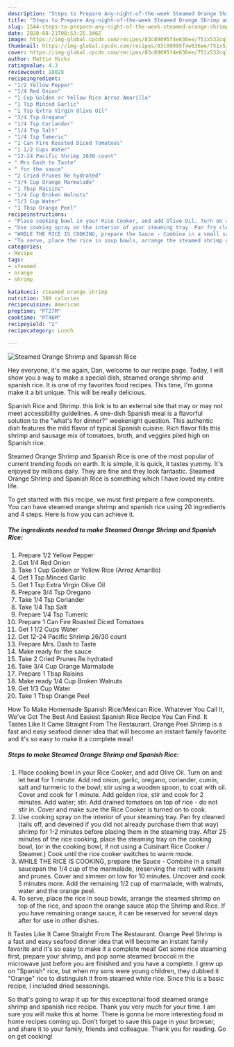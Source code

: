 ```yaml
---
description: "Steps to Prepare Any-night-of-the-week Steamed Orange Shrimp and Spanish Rice"
title: "Steps to Prepare Any-night-of-the-week Steamed Orange Shrimp and Spanish Rice"
slug: 1544-steps-to-prepare-any-night-of-the-week-steamed-orange-shrimp-and-spanish-rice
date: 2020-08-21T08:53:25.346Z
image: https://img-global.cpcdn.com/recipes/83c89095f4e636ee/751x532cq70/steamed-orange-shrimp-and-spanish-rice-recipe-main-photo.jpg
thumbnail: https://img-global.cpcdn.com/recipes/83c89095f4e636ee/751x532cq70/steamed-orange-shrimp-and-spanish-rice-recipe-main-photo.jpg
cover: https://img-global.cpcdn.com/recipes/83c89095f4e636ee/751x532cq70/steamed-orange-shrimp-and-spanish-rice-recipe-main-photo.jpg
author: Mattie Hicks
ratingvalue: 4.3
reviewcount: 18028
recipeingredient:
- "1/2 Yellow Pepper"
- "1/4 Red Onion"
- "1 Cup Golden or Yellow Rice Arroz Amarillo"
- "1 Tsp Minced Garlic"
- "1 Tsp Extra Virgin Olive Oil"
- "3/4 Tsp Oregano"
- "1/4 Tsp Coriander"
- "1/4 Tsp Salt"
- "1/4 Tsp Tumeric"
- "1 Can Fire Roasted Diced Tomatoes"
- "1 1/2 Cups Water"
- "12-24 Pacific Shrimp 2630 count"
- " Mrs Dash to Taste"
- " for the sauce"
- "2 Cried Prunes Re hydrated"
- "3/4 Cup Orange Marmalade"
- "1 Tbsp Raisins"
- "1/4 Cup Broken Walnuts"
- "1/3 Cup Water"
- "1 Tbsp Orange Peel"
recipeinstructions:
- "Place cooking bowl in your Rice Cooker, and add Olive Oil. Turn on and let heat for 1 minute. Add red onion, garlic, oregano, coriander, cumin, salt and turmeric to the bowl; stir using a wooden spoon, to coat with oil. Cover and cook for 1 minute. Add golden rice, stir and cook for 2 minutes. Add water; stir. Add drained tomatoes on top of rice - do not stir in. Cover and make sure the Rice Cooker is turned on to cook."
- "Use cooking spray on the interior of your steaming tray. Pan fry cleaned (tails off, and deveined if you did not already purchase them that way) shrimp for 1-2 minutes before placing them in the steaming tray. After 25 minutes of the rice cooking, place the steaming tray on the cooking bowl, (or in the cooking bowl, if not using a Cuisinart Rice Cooker / Steamer.) Cook until the rice cooker switches to warm mode."
- "WHILE THE RICE IS COOKING, prepare the Sauce - Combine in a small saucepan the 1/4 cup of the marmalade, (reserving the rest) with raisins and prunes. Cover and simmer on low for 10 minutes. Uncover and cook 5 minutes more. Add the remaining 1/2 cup of marmalade, with walnuts, water and the orange peel."
- "To serve, place the rice in soup bowls, arrange the steamed shrimp on top of the rice, and spoon the orange sauce atop the Shrimp and Rice. If you have remaining orange sauce, it can be reserved for several days after for use in other dishes."
categories:
- Recipe
tags:
- steamed
- orange
- shrimp

katakunci: steamed orange shrimp 
nutrition: 300 calories
recipecuisine: American
preptime: "PT27M"
cooktime: "PT46M"
recipeyield: "2"
recipecategory: Lunch

---
```



![Steamed Orange Shrimp and Spanish Rice](https://img-global.cpcdn.com/recipes/83c89095f4e636ee/751x532cq70/steamed-orange-shrimp-and-spanish-rice-recipe-main-photo.jpg)

Hey everyone, it's me again, Dan, welcome to our recipe page. Today, I will show you a way to make a special dish, steamed orange shrimp and spanish rice. It is one of my favorites food recipes. This time, I'm gonna make it a bit unique. This will be really delicious.

Spanish Rice and Shrimp. this link is to an external site that may or may not meet accessibility guidelines. A one-dish Spanish meal is a flavorful solution to the &#34;what&#39;s for dinner?&#34; weekenight question. This authentic dish features the mild flavor of typical Spanish cuisine. Rich flavor fills this shrimp and sausage mix of tomatoes, broth, and veggies piled high on Spanish rice.

Steamed Orange Shrimp and Spanish Rice is one of the most popular of current trending foods on earth. It is simple, it is quick, it tastes yummy. It's enjoyed by millions daily. They are fine and they look fantastic. Steamed Orange Shrimp and Spanish Rice is something which I have loved my entire life.


To get started with this recipe, we must first prepare a few components. You can have steamed orange shrimp and spanish rice using 20 ingredients and 4 steps. Here is how you can achieve it.

<!--inarticleads1-->

##### The ingredients needed to make Steamed Orange Shrimp and Spanish Rice:

1. Prepare 1/2 Yellow Pepper
1. Get 1/4 Red Onion
1. Take 1 Cup Golden or Yellow Rice (Arroz Amarillo)
1. Get 1 Tsp Minced Garlic
1. Get 1 Tsp Extra Virgin Olive Oil
1. Prepare 3/4 Tsp Oregano
1. Take 1/4 Tsp Coriander
1. Take 1/4 Tsp Salt
1. Prepare 1/4 Tsp Tumeric
1. Prepare 1 Can Fire Roasted Diced Tomatoes
1. Get 1 1/2 Cups Water
1. Get 12-24 Pacific Shrimp 26/30 count
1. Prepare  Mrs. Dash to Taste
1. Make ready  for the sauce
1. Take 2 Cried Prunes Re hydrated
1. Take 3/4 Cup Orange Marmalade
1. Prepare 1 Tbsp Raisins
1. Make ready 1/4 Cup Broken Walnuts
1. Get 1/3 Cup Water
1. Take 1 Tbsp Orange Peel


How To Make Homemade Spanish Rice/Mexican Rice. Whatever You Call It, We&#39;ve Got The Best And Easiest Spanish Rice Recipe You Can Find. It Tastes Like It Came Straight From The Restaurant. Orange Peel Shrimp is a fast and easy seafood dinner idea that will become an instant family favorite and it&#39;s so easy to make it a complete meal! 

<!--inarticleads2-->

##### Steps to make Steamed Orange Shrimp and Spanish Rice:

1. Place cooking bowl in your Rice Cooker, and add Olive Oil. Turn on and let heat for 1 minute. Add red onion, garlic, oregano, coriander, cumin, salt and turmeric to the bowl; stir using a wooden spoon, to coat with oil. Cover and cook for 1 minute. Add golden rice, stir and cook for 2 minutes. Add water; stir. Add drained tomatoes on top of rice - do not stir in. Cover and make sure the Rice Cooker is turned on to cook.
1. Use cooking spray on the interior of your steaming tray. Pan fry cleaned (tails off, and deveined if you did not already purchase them that way) shrimp for 1-2 minutes before placing them in the steaming tray. After 25 minutes of the rice cooking, place the steaming tray on the cooking bowl, (or in the cooking bowl, if not using a Cuisinart Rice Cooker / Steamer.) Cook until the rice cooker switches to warm mode.
1. WHILE THE RICE IS COOKING, prepare the Sauce - Combine in a small saucepan the 1/4 cup of the marmalade, (reserving the rest) with raisins and prunes. Cover and simmer on low for 10 minutes. Uncover and cook 5 minutes more. Add the remaining 1/2 cup of marmalade, with walnuts, water and the orange peel.
1. To serve, place the rice in soup bowls, arrange the steamed shrimp on top of the rice, and spoon the orange sauce atop the Shrimp and Rice. If you have remaining orange sauce, it can be reserved for several days after for use in other dishes.


It Tastes Like It Came Straight From The Restaurant. Orange Peel Shrimp is a fast and easy seafood dinner idea that will become an instant family favorite and it&#39;s so easy to make it a complete meal! Get some rice steaming first, prepare your shrimp, and pop some steamed broccoli in the microwave just before you are finished and you have a complete. I grew up on &#34;Spanish&#34; rice, but when my sons were young children, they dubbed it &#34;Orange&#34; rice to distinguish it from steamed white rice. Since this is a basic recipe, I included dried seasonings. 

So that's going to wrap it up for this exceptional food steamed orange shrimp and spanish rice recipe. Thank you very much for your time. I am sure you will make this at home. There is gonna be more interesting food in home recipes coming up. Don't forget to save this page in your browser, and share it to your family, friends and colleague. Thank you for reading. Go on get cooking!
